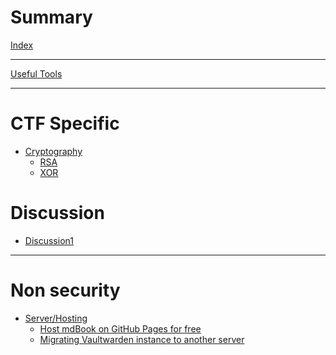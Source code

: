 # Summary

[Index](./index.md)

----

[Useful Tools](./tools.md)

----

# CTF Specific

- [Cryptography](./ctf/crypto/index.md)
	- [RSA](./ctf/crypto/RSA/index.md)
	- [XOR](./ctf/crypto/XOR/index.md)


# Discussion

- [Discussion1]()

----

#  Non security

- [Server/Hosting]()
	- [Host mdBook on GitHub Pages for free]()
	- [Migrating Vaultwarden instance to another server]()